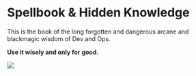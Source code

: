 # Spellbook & Hidden Knowledge

This is the book of the long forgotten and dangerous arcane and blackmagic wisdom of Dev and Ops.

**Use it wisely and only for good.**

![](https://upload.wikimedia.org/wikipedia/commons/1/1b/Alchemic_Circle_FMA_Element.svg)

